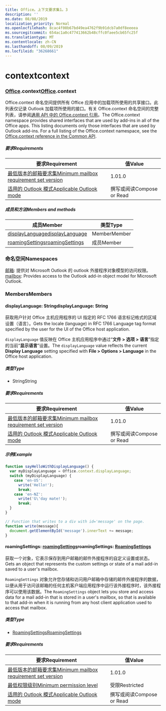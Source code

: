 ```yaml
---
title: Office。上下文要求集1。3
description: ''
ms.date: 08/08/2019
localization_priority: Normal
ms.openlocfilehash: 8cac4f00b67bd49ea4762f9b91dcb7a0df8eeeea
ms.sourcegitcommit: 654ac1a0c477413662b48cffc0faee5cb65fc25f
ms.translationtype: MT
ms.contentlocale: zh-CN
ms.lasthandoff: 08/09/2019
ms.locfileid: "36268661"
---
```

# <a name="context"></a><span data-ttu-id="2ea0a-102">context</span><span class="sxs-lookup"><span data-stu-id="2ea0a-102">context</span></span>

### <a name="officeofficemdcontext"></a><span data-ttu-id="2ea0a-103">[Office](Office.md).context</span><span class="sxs-lookup"><span data-stu-id="2ea0a-103">[Office](Office.md).context</span></span>

<span data-ttu-id="2ea0a-p101">Office.context 命名空间提供所有 Office 应用中的加载项所使用的共享接口。此列表仅记录 Outlook 加载项所使用的接口。有关 Office.context 命名空间的完整列表，请参阅[通用 API 中的 Office.context 引用](/javascript/api/office/office.context)。</span><span class="sxs-lookup"><span data-stu-id="2ea0a-p101">The Office.context namespace provides shared interfaces that are used by add-ins in all of the Office apps. This listing documents only those interfaces that are used by Outlook add-ins. For a full listing of the Office.context namespace, see the [Office.context reference in the Common API](/javascript/api/office/office.context).</span></span>

##### <a name="requirements"></a><span data-ttu-id="2ea0a-106">要求</span><span class="sxs-lookup"><span data-stu-id="2ea0a-106">Requirements</span></span>

|<span data-ttu-id="2ea0a-107">要求</span><span class="sxs-lookup"><span data-stu-id="2ea0a-107">Requirement</span></span>| <span data-ttu-id="2ea0a-108">值</span><span class="sxs-lookup"><span data-stu-id="2ea0a-108">Value</span></span>|
|---|---|
|[<span data-ttu-id="2ea0a-109">最低版本的邮箱要求集</span><span class="sxs-lookup"><span data-stu-id="2ea0a-109">Minimum mailbox requirement set version</span></span>](/office/dev/add-ins/reference/requirement-sets/outlook-api-requirement-sets)| <span data-ttu-id="2ea0a-110">1.0</span><span class="sxs-lookup"><span data-stu-id="2ea0a-110">1.0</span></span>|
|[<span data-ttu-id="2ea0a-111">适用的 Outlook 模式</span><span class="sxs-lookup"><span data-stu-id="2ea0a-111">Applicable Outlook mode</span></span>](/outlook/add-ins/#extension-points)| <span data-ttu-id="2ea0a-112">撰写或阅读</span><span class="sxs-lookup"><span data-stu-id="2ea0a-112">Compose or Read</span></span>|

##### <a name="members-and-methods"></a><span data-ttu-id="2ea0a-113">成员和方法</span><span class="sxs-lookup"><span data-stu-id="2ea0a-113">Members and methods</span></span>

| <span data-ttu-id="2ea0a-114">成员</span><span class="sxs-lookup"><span data-stu-id="2ea0a-114">Member</span></span> | <span data-ttu-id="2ea0a-115">类型</span><span class="sxs-lookup"><span data-stu-id="2ea0a-115">Type</span></span> |
|--------|------|
| [<span data-ttu-id="2ea0a-116">displayLanguage</span><span class="sxs-lookup"><span data-stu-id="2ea0a-116">displayLanguage</span></span>](#displaylanguage-string) | <span data-ttu-id="2ea0a-117">Member</span><span class="sxs-lookup"><span data-stu-id="2ea0a-117">Member</span></span> |
| [<span data-ttu-id="2ea0a-118">roamingSettings</span><span class="sxs-lookup"><span data-stu-id="2ea0a-118">roamingSettings</span></span>](#roamingsettings-roamingsettings) | <span data-ttu-id="2ea0a-119">成员</span><span class="sxs-lookup"><span data-stu-id="2ea0a-119">Member</span></span> |

### <a name="namespaces"></a><span data-ttu-id="2ea0a-120">命名空间</span><span class="sxs-lookup"><span data-stu-id="2ea0a-120">Namespaces</span></span>

<span data-ttu-id="2ea0a-121">[邮箱](office.context.mailbox.md): 提供对 Microsoft Outlook 的 outlook 外接程序对象模型的访问权限。</span><span class="sxs-lookup"><span data-stu-id="2ea0a-121">[mailbox](office.context.mailbox.md): Provides access to the Outlook add-in object model for Microsoft Outlook.</span></span>

### <a name="members"></a><span data-ttu-id="2ea0a-122">Members</span><span class="sxs-lookup"><span data-stu-id="2ea0a-122">Members</span></span>

#### <a name="displaylanguage-string"></a><span data-ttu-id="2ea0a-123">displayLanguage: String</span><span class="sxs-lookup"><span data-stu-id="2ea0a-123">displayLanguage: String</span></span>

<span data-ttu-id="2ea0a-124">获取用户针对 Office 主机应用程序的 UI 指定的 RFC 1766 语言标记格式的区域设置（语言）。</span><span class="sxs-lookup"><span data-stu-id="2ea0a-124">Gets the locale (language) in RFC 1766 Language tag format specified by the user for the UI of the Office host application.</span></span>

<span data-ttu-id="2ea0a-125">`displayLanguage` 值反映在 Office 主机应用程序中通过“**文件 > 选项 > 语言**”指定的当前“**显示语言**”设置。</span><span class="sxs-lookup"><span data-stu-id="2ea0a-125">The `displayLanguage` value reflects the current **Display Language** setting specified with **File > Options > Language** in the Office host application.</span></span>

##### <a name="type"></a><span data-ttu-id="2ea0a-126">类型</span><span class="sxs-lookup"><span data-stu-id="2ea0a-126">Type</span></span>

*   <span data-ttu-id="2ea0a-127">String</span><span class="sxs-lookup"><span data-stu-id="2ea0a-127">String</span></span>

##### <a name="requirements"></a><span data-ttu-id="2ea0a-128">要求</span><span class="sxs-lookup"><span data-stu-id="2ea0a-128">Requirements</span></span>

|<span data-ttu-id="2ea0a-129">要求</span><span class="sxs-lookup"><span data-stu-id="2ea0a-129">Requirement</span></span>| <span data-ttu-id="2ea0a-130">值</span><span class="sxs-lookup"><span data-stu-id="2ea0a-130">Value</span></span>|
|---|---|
|[<span data-ttu-id="2ea0a-131">最低版本的邮箱要求集</span><span class="sxs-lookup"><span data-stu-id="2ea0a-131">Minimum mailbox requirement set version</span></span>](/office/dev/add-ins/reference/requirement-sets/outlook-api-requirement-sets)| <span data-ttu-id="2ea0a-132">1.0</span><span class="sxs-lookup"><span data-stu-id="2ea0a-132">1.0</span></span>|
|[<span data-ttu-id="2ea0a-133">适用的 Outlook 模式</span><span class="sxs-lookup"><span data-stu-id="2ea0a-133">Applicable Outlook mode</span></span>](/outlook/add-ins/#extension-points)| <span data-ttu-id="2ea0a-134">撰写或阅读</span><span class="sxs-lookup"><span data-stu-id="2ea0a-134">Compose or Read</span></span>|

##### <a name="example"></a><span data-ttu-id="2ea0a-135">示例</span><span class="sxs-lookup"><span data-stu-id="2ea0a-135">Example</span></span>

```javascript
function sayHelloWithDisplayLanguage() {
  var myDisplayLanguage = Office.context.displayLanguage;
  switch (myDisplayLanguage) {
    case 'en-US':
      write('Hello!');
      break;
    case 'en-NZ':
      write('G\'day mate!');
      break;
  }
}

// Function that writes to a div with id='message' on the page.
function write(message){
  document.getElementById('message').innerText += message;
}
```

#### <a name="roamingsettings-roamingsettingsjavascriptapioutlookofficeroamingsettingsviewoutlook-js-13"></a><span data-ttu-id="2ea0a-136">roamingSettings: [roamingSettings](/javascript/api/outlook/office.RoamingSettings?view=outlook-js-1.3)</span><span class="sxs-lookup"><span data-stu-id="2ea0a-136">roamingSettings: [RoamingSettings](/javascript/api/outlook/office.RoamingSettings?view=outlook-js-1.3)</span></span>

<span data-ttu-id="2ea0a-137">获取一个对象，它表示保存到用户邮箱的邮件外接程序的自定义设置或状态。</span><span class="sxs-lookup"><span data-stu-id="2ea0a-137">Gets an object that represents the custom settings or state of a mail add-in saved to a user's mailbox.</span></span>

<span data-ttu-id="2ea0a-138">`RoamingSettings` 对象允许您存储和访问用户邮箱中存储的邮件外接程序的数据，以便从用于访问该邮箱的任何主机客户端应用程序中运行该外接程序时，该外接程序可以使用该数据。</span><span class="sxs-lookup"><span data-stu-id="2ea0a-138">The `RoamingSettings` object lets you store and access data for a mail add-in that is stored in a user's mailbox, so that is available to that add-in when it is running from any host client application used to access that mailbox.</span></span>

##### <a name="type"></a><span data-ttu-id="2ea0a-139">类型</span><span class="sxs-lookup"><span data-stu-id="2ea0a-139">Type</span></span>

*   [<span data-ttu-id="2ea0a-140">RoamingSettings</span><span class="sxs-lookup"><span data-stu-id="2ea0a-140">RoamingSettings</span></span>](/javascript/api/outlook/office.RoamingSettings?view=outlook-js-1.3)

##### <a name="requirements"></a><span data-ttu-id="2ea0a-141">要求</span><span class="sxs-lookup"><span data-stu-id="2ea0a-141">Requirements</span></span>

|<span data-ttu-id="2ea0a-142">要求</span><span class="sxs-lookup"><span data-stu-id="2ea0a-142">Requirement</span></span>| <span data-ttu-id="2ea0a-143">值</span><span class="sxs-lookup"><span data-stu-id="2ea0a-143">Value</span></span>|
|---|---|
|[<span data-ttu-id="2ea0a-144">最低版本的邮箱要求集</span><span class="sxs-lookup"><span data-stu-id="2ea0a-144">Minimum mailbox requirement set version</span></span>](/office/dev/add-ins/reference/requirement-sets/outlook-api-requirement-sets)| <span data-ttu-id="2ea0a-145">1.0</span><span class="sxs-lookup"><span data-stu-id="2ea0a-145">1.0</span></span>|
|[<span data-ttu-id="2ea0a-146">最低权限级别</span><span class="sxs-lookup"><span data-stu-id="2ea0a-146">Minimum permission level</span></span>](/outlook/add-ins/understanding-outlook-add-in-permissions)| <span data-ttu-id="2ea0a-147">受限</span><span class="sxs-lookup"><span data-stu-id="2ea0a-147">Restricted</span></span>|
|[<span data-ttu-id="2ea0a-148">适用的 Outlook 模式</span><span class="sxs-lookup"><span data-stu-id="2ea0a-148">Applicable Outlook mode</span></span>](/outlook/add-ins/#extension-points)| <span data-ttu-id="2ea0a-149">撰写或阅读</span><span class="sxs-lookup"><span data-stu-id="2ea0a-149">Compose or Read</span></span>|

